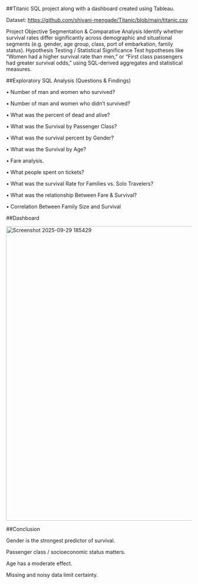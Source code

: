 ##Titanic SQL project along with a dashboard created using Tableau.

Dataset: https://github.com/shivani-mengade/Titanic/blob/main/titanic.csv

Project Objective
Segmentation & Comparative Analysis
Identify whether survival rates differ significantly across demographic and situational segments (e.g. gender, age group, class, port of embarkation, family status). 
Hypothesis Testing / Statistical Significance
Test hypotheses like “Women had a higher survival rate than men,” or “First class passengers had greater survival odds,” using SQL-derived aggregates and statistical measures.


##Exploratory SQL Analysis (Questions & Findings)

•	Number of man and women who survived?

•	Number of man and women who didn’t survived?

•	What was the percent of dead and alive?

•	What was the Survival by Passenger Class?

•	What was the survival percent by Gender?

•	What was the Survival by Age?

•	Fare analysis.

•	What people spent on tickets?

•	What was the survival Rate for Families vs. Solo Travelers?

•	What was the relationship Between Fare & Survival?

•	Correlation Between Family Size and Survival

##Dashboard

<img width="1172" height="797" alt="Screenshot 2025-09-29 185429" src="https://github.com/user-attachments/assets/a46cf096-d898-41aa-9818-8c9ca6c4333c" />


##Conclusion

Gender is the strongest predictor of survival.

Passenger class / socioeconomic status matters.

Age has a moderate effect.

Missing and noisy data limit certainty.

